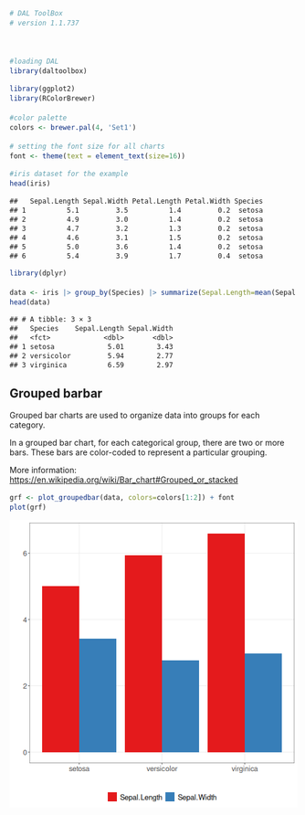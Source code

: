 
``` r
# DAL ToolBox
# version 1.1.737



#loading DAL
library(daltoolbox) 
```


``` r
library(ggplot2)
library(RColorBrewer)

#color palette
colors <- brewer.pal(4, 'Set1')

# setting the font size for all charts
font <- theme(text = element_text(size=16))
```


``` r
#iris dataset for the example
head(iris)
```

```
##   Sepal.Length Sepal.Width Petal.Length Petal.Width Species
## 1          5.1         3.5          1.4         0.2  setosa
## 2          4.9         3.0          1.4         0.2  setosa
## 3          4.7         3.2          1.3         0.2  setosa
## 4          4.6         3.1          1.5         0.2  setosa
## 5          5.0         3.6          1.4         0.2  setosa
## 6          5.4         3.9          1.7         0.4  setosa
```


``` r
library(dplyr)

data <- iris |> group_by(Species) |> summarize(Sepal.Length=mean(Sepal.Length), Sepal.Width=mean(Sepal.Width))
head(data)
```

```
## # A tibble: 3 × 3
##   Species    Sepal.Length Sepal.Width
##   <fct>             <dbl>       <dbl>
## 1 setosa             5.01        3.43
## 2 versicolor         5.94        2.77
## 3 virginica          6.59        2.97
```

## Grouped barbar

Grouped bar charts are used to organize data into groups for each category.

In a grouped bar chart, for each categorical group, there are two or more bars. These bars are color-coded to represent a particular grouping.  

More information: https://en.wikipedia.org/wiki/Bar_chart#Grouped_or_stacked


``` r
grf <- plot_groupedbar(data, colors=colors[1:2]) + font
plot(grf)
```

![plot of chunk unnamed-chunk-5](fig/grf_grouped_bar/unnamed-chunk-5-1.png)

